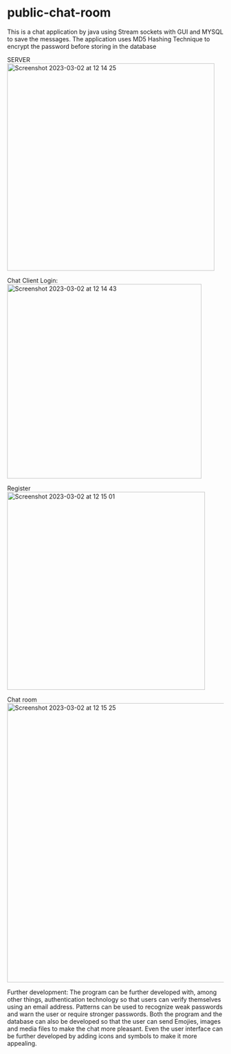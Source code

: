 # public-chat-room
  
This is a chat application by java using Stream sockets with GUI and MYSQL to save the messages.
The application uses MD5 Hashing Technique to encrypt the password before storing in the database

SERVER
<img width="482" alt="Screenshot 2023-03-02 at 12 14 25" src="https://user-images.githubusercontent.com/82181516/222413196-12316f1b-eae1-4d4d-8f18-429c66d785bd.png">

Chat Client
Login:
<img width="452" alt="Screenshot 2023-03-02 at 12 14 43" src="https://user-images.githubusercontent.com/82181516/222413264-75aac18f-1ec3-4ab1-b874-aa5e141895bd.png">

Register
<img width="460" alt="Screenshot 2023-03-02 at 12 15 01" src="https://user-images.githubusercontent.com/82181516/222413342-3e10904e-cfea-4d2e-aac2-a9c81833dd69.png">

Chat room
<img width="649" alt="Screenshot 2023-03-02 at 12 15 25" src="https://user-images.githubusercontent.com/82181516/222413450-f1e4e981-fa87-4083-a918-8e86260f3771.png">

Further development:
The program can be further developed with, among other things, authentication technology so that users can verify themselves using an email address.
Patterns can be used to recognize weak passwords and warn the user or require stronger passwords.
Both the program and the database can also be developed so that the user can send Emojies, images and media files to make the chat more pleasant.
Even the user interface can be further developed by adding icons and symbols to make it more appealing.
